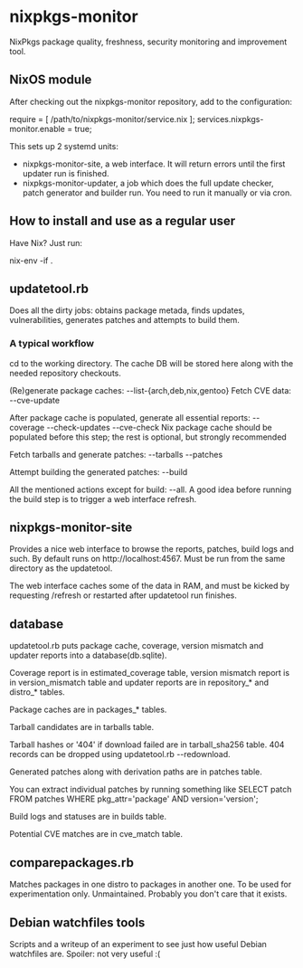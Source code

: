 # nixpkgs-monitor

NixPkgs package quality, freshness, security monitoring and improvement tool.

## NixOS module

After checking out the nixpkgs-monitor repository, add to the configuration:

  require = [ /path/to/nixpkgs-monitor/service.nix ];
  services.nixpkgs-monitor.enable = true;

This sets up 2 systemd units:
* nixpkgs-monitor-site, a web interface. It will return errors until the first updater run is finished.
* nixpkgs-monitor-updater, a job which does the full update checker, patch generator and builder run. You need to run it manually or via cron.

## How to install and use as a regular user

Have Nix? Just run:

  nix-env -if .

## updatetool.rb

Does all the dirty jobs: obtains package metada, finds updates, vulnerabilities, generates patches and attempts to build them.

### A typical workflow

cd to the working directory. The cache DB will be stored here along with the needed repository checkouts.

(Re)generate package caches: --list-{arch,deb,nix,gentoo}
Fetch CVE data: --cve-update

After package cache is populated, generate all essential reports:
--coverage --check-updates --cve-check
Nix package cache should be populated before this step; the rest is optional, but strongly recommended

Fetch tarballs and generate patches: --tarballs --patches

Attempt building the generated patches: --build

All the mentioned actions except for build: --all.
A good idea before running the build step is to trigger a web interface refresh.

## nixpkgs-monitor-site

Provides a nice web interface to browse the reports, patches, build logs and such.
By default runs on http://localhost:4567. Must be run from the same directory as the updatetool.

The web interface caches some of the data in RAM, and must be kicked by requesting /refresh
or restarted after updatetool run finishes.

## database

updatetool.rb puts package cache, coverage, version mismatch and updater reports into a database(db.sqlite).

Coverage report is in estimated_coverage table, version mismatch report is in
version_mismatch table and updater reports are in repository_* and distro_* tables.

Package caches are in packages_* tables.

Tarball candidates are in tarballs table.

Tarball hashes or '404' if download failed are in tarball_sha256 table.
404 records can be dropped using updatetool.rb --redownload.

Generated patches along with derivation paths are in patches table.

You can extract individual patches by running something like 
SELECT patch FROM patches WHERE pkg_attr='package' AND version='version';

Build logs and statuses are in builds table.

Potential CVE matches are in cve_match table.

## comparepackages.rb

Matches packages in one distro to packages in another one.
To be used for experimentation only. Unmaintained.
Probably you don't care that it exists.

## Debian watchfiles tools

Scripts and a writeup of an experiment to see just how useful Debian watchfiles are.
Spoiler: not very useful :(
